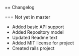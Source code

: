 == Changelog

=== Not yet in master

* Added basic API support
* Added Repository model
* Updated Readme text
* Added MIT license for project
* Created rails project

